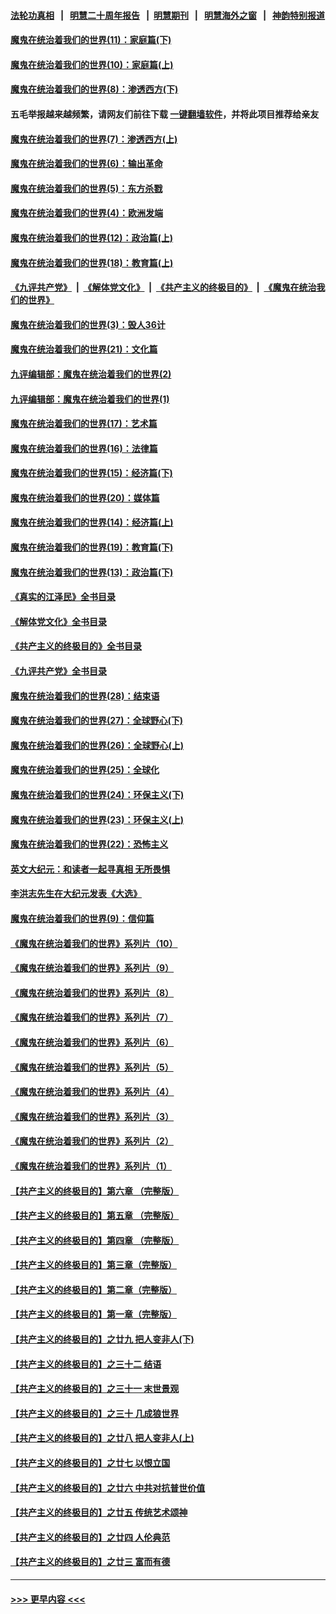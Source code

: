 #### [法轮功真相](https://github.com/gfw-breaker/truth/blob/master/README.md?t=0) &nbsp;&nbsp;|&nbsp;&nbsp; [明慧二十周年报告](https://github.com/gfw-breaker/mh-reports/blob/master/README.md?t=0) &nbsp;&nbsp;|&nbsp;&nbsp;[明慧期刊](https://github.com/gfw-breaker/mh-qikan) &nbsp;&nbsp;|&nbsp;&nbsp; [明慧海外之窗](https://github.com/gfw-breaker/mh-news/blob/master/README.md?t=0) &nbsp;&nbsp;|&nbsp;&nbsp; [神韵特别报道](https://github.com/gfw-breaker/mh-news/blob/master/shenyun.md?t=0)
#### [魔鬼在统治着我们的世界(11)：家庭篇(下)](../pages/nsc422/n10440961.md?t=12170950) 
#### [魔鬼在统治着我们的世界(10)：家庭篇(上)](../pages/nsc422/n10435448.md?t=12170950) 
#### [魔鬼在统治着我们的世界(8)：渗透西方(下)](../pages/nsc422/n10429603.md?t=12170950) 
#### 五毛举报越来越频繁，请网友们前往下载 [一键翻墙软件](https://github.com/gfw-breaker/ssr-accounts)，并将此项目推荐给亲友
#### [魔鬼在统治着我们的世界(7)：渗透西方(上)](../pages/nsc422/n10426013.md?t=12170950) 
#### [魔鬼在统治着我们的世界(6)：输出革命](../pages/nsc422/n10421536.md?t=12170950) 
#### [魔鬼在统治着我们的世界(5)：东方杀戮](../pages/nsc422/n10417707.md?t=12170950) 
#### [魔鬼在统治着我们的世界(4)：欧洲发端](../pages/nsc422/n10414890.md?t=12170950) 
#### [魔鬼在统治着我们的世界(12)：政治篇(上)](../pages/nsc422/n10444576.md?t=12170950) 
#### [魔鬼在统治着我们的世界(18)：教育篇(上)](../pages/nsc422/n10526970.md?t=12170950) 
#### [《九评共产党》](https://github.com/begood0513/9ping.md/blob/master/README.md) &nbsp;|&nbsp; [《解体党文化》](../../../../jtdwh.md/blob/master/README.md)  &nbsp;|&nbsp; [《共产主义的终极目的》](../../../../gczydzjmd.md/blob/master/README.md) &nbsp;|&nbsp; [《魔鬼在统治我们的世界》](../../../../mgztzwmdsj.md/blob/master/README.md) 
#### [魔鬼在统治着我们的世界(3)：毁人36计](../pages/nsc422/n10411583.md?t=12170950) 
#### [魔鬼在统治着我们的世界(21)：文化篇](../pages/nsc422/n10597706.md?t=12170950) 
#### [九评编辑部：魔鬼在统治着我们的世界(2)](../pages/nsc422/n10410036.md?t=12170950) 
#### [九评编辑部：魔鬼在统治着我们的世界(1)](../pages/nsc422/n10406825.md?t=12170950) 
#### [魔鬼在统治着我们的世界(17)：艺术篇](../pages/nsc422/n10499093.md?t=12170950) 
#### [魔鬼在统治着我们的世界(16)：法律篇](../pages/nsc422/n10485969.md?t=12170950) 
#### [魔鬼在统治着我们的世界(15)：经济篇(下)](../pages/nsc422/n10469975.md?t=12170950) 
#### [魔鬼在统治着我们的世界(20)：媒体篇](../pages/nsc422/n10586579.md?t=12170950) 
#### [魔鬼在统治着我们的世界(14)：经济篇(上)](../pages/nsc422/n10457370.md?t=12170950) 
#### [魔鬼在统治着我们的世界(19)：教育篇(下)](../pages/nsc422/n10564808.md?t=12170950) 
#### [魔鬼在统治着我们的世界(13)：政治篇(下)](../pages/nsc422/n10448270.md?t=12170950) 
#### [《真实的江泽民》全书目录](../pages/nsc422/n13721399.md?t=12170950) 
#### [《解体党文化》全书目录](../pages/nsc422/n13721157.md?t=12170950) 
#### [《共产主义的终极目的》全书目录](../pages/nsc422/n13721048.md?t=12170950) 
#### [《九评共产党》全书目录](../pages/nsc422/n13708085.md?t=12170950) 
#### [魔鬼在统治着我们的世界(28)：结束语](../pages/nsc422/n10936246.md?t=12170950) 
#### [魔鬼在统治着我们的世界(27)：全球野心(下)](../pages/nsc422/n10928319.md?t=12170950) 
#### [魔鬼在统治着我们的世界(26)：全球野心(上)](../pages/nsc422/n10900318.md?t=12170950) 
#### [魔鬼在统治着我们的世界(25)：全球化](../pages/nsc422/n10788205.md?t=12170950) 
#### [魔鬼在统治着我们的世界(24)：环保主义(下)](../pages/nsc422/n10695307.md?t=12170950) 
#### [魔鬼在统治着我们的世界(23)：环保主义(上)](../pages/nsc422/n10688613.md?t=12170950) 
#### [魔鬼在统治着我们的世界(22)：恐怖主义](../pages/nsc422/n10614727.md?t=12170950) 
#### [英文大纪元：和读者一起寻真相 无所畏惧](../pages/nsc422/n12542027.md?t=12170950) 
#### [李洪志先生在大纪元发表《大选》](../pages/nsc422/n12534746.md?t=12170950) 
#### [魔鬼在统治着我们的世界(9)：信仰篇](../pages/nsc422/n10432159.md?t=12170950) 
#### [《魔鬼在统治着我们的世界》系列片（10）](../pages/nsc422/n12292670.md?t=12170950) 
#### [《魔鬼在统治着我们的世界》系列片（9）](../pages/nsc422/n12290859.md?t=12170950) 
#### [《魔鬼在统治着我们的世界》系列片（8）](../pages/nsc422/n12287445.md?t=12170950) 
#### [《魔鬼在统治着我们的世界》系列片（7）](../pages/nsc422/n12283425.md?t=12170950) 
#### [《魔鬼在统治着我们的世界》系列片（6）](../pages/nsc422/n12282314.md?t=12170950) 
#### [《魔鬼在统治着我们的世界》系列片（5）](../pages/nsc422/n12281419.md?t=12170950) 
#### [《魔鬼在统治着我们的世界》系列片（4）](../pages/nsc422/n12274024.md?t=12170950) 
#### [《魔鬼在统治着我们的世界》系列片（3）](../pages/nsc422/n12271322.md?t=12170950) 
#### [《魔鬼在统治着我们的世界》系列片（2）](../pages/nsc422/n12269049.md?t=12170950) 
#### [《魔鬼在统治着我们的世界》系列片（1）](../pages/nsc422/n12267575.md?t=12170950) 
#### [【共产主义的终极目的】第六章 （完整版）](../pages/nsc422/n11428913.md?t=12170950) 
#### [【共产主义的终极目的】第五章 （完整版）](../pages/nsc422/n11428912.md?t=12170950) 
#### [【共产主义的终极目的】第四章 （完整版）](../pages/nsc422/n11428907.md?t=12170950) 
#### [【共产主义的终极目的】第三章（完整版）](../pages/nsc422/n11428848.md?t=12170950) 
#### [【共产主义的终极目的】第二章（完整版）](../pages/nsc422/n11428831.md?t=12170950) 
#### [【共产主义的终极目的】第一章（完整版）](../pages/nsc422/n11417651.md?t=12170950) 
#### [【共产主义的终极目的】之廿九 把人变非人(下)](../pages/nsc422/n11344140.md?t=12170950) 
#### [【共产主义的终极目的】之三十二 结语](../pages/nsc422/n11360535.md?t=12170950) 
#### [【共产主义的终极目的】之三十一 末世景观](../pages/nsc422/n11351129.md?t=12170950) 
#### [【共产主义的终极目的】之三十 几成狼世界](../pages/nsc422/n11348280.md?t=12170950) 
#### [【共产主义的终极目的】之廿八 把人变非人(上)](../pages/nsc422/n11340492.md?t=12170950) 
#### [【共产主义的终极目的】之廿七 以恨立国](../pages/nsc422/n11336944.md?t=12170950) 
#### [【共产主义的终极目的】之廿六 中共对抗普世价值](../pages/nsc422/n11324785.md?t=12170950) 
#### [【共产主义的终极目的】之廿五 传统艺术颂神](../pages/nsc422/n11296396.md?t=12170950) 
#### [【共产主义的终极目的】之廿四 人伦典范](../pages/nsc422/n11296397.md?t=12170950) 
#### [【共产主义的终极目的】之廿三 富而有德](../pages/nsc422/n11283598.md?t=12170950) 

----
#### [ >>> 更早内容 <<< ](../indexes/nsc422-earlier.md)
